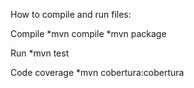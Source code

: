 How to compile and run files:

Compile
*mvn compile
*mvn package

Run
*mvn test

Code coverage
*mvn cobertura:cobertura
